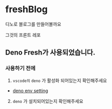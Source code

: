 # freshBlog

디노로 블로그를 만들어볼까요

그것의 프론트 레포

## Deno Fresh가 사용되었습니다.

### 사용하기 전에

1. `vscode의` `deno` 가 활성화 되어있는지 확인해주세요   
  - [deno env setting](https://docs.deno.com/runtime/getting_started/setup_your_environment/)
2. `deno` 가 설치되어있는지 확인해주세요

